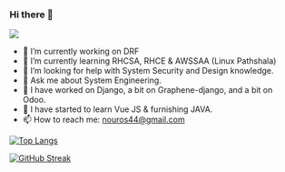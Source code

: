 ### Hi there 👋

<!--
**nou-ros/nou-ros** is a ✨ _special_ ✨ repository because its `README.md` (this file) appears on your GitHub profile.

Here are some ideas to get you started:
-->
![](https://komarev.com/ghpvc/?username=nou-ros)

- 🔭 I’m currently working on DRF
- 🌱 I’m currently learning RHCSA, RHCE & AWSSAA (Linux Pathshala)
- 🤔 I’m looking for help with System Security and Design knowledge.
- 💬 Ask me about System Engineering. 
- :art: I have worked on Django, a bit on Graphene-django, and a bit on Odoo.
- :book: I have started to learn Vue JS & furnishing JAVA.
- 📫 How to reach me: nouros44@gmail.com


[![Top Langs](https://github-readme-stats.vercel.app/api/top-langs/?username=nou-ros&layout=compact&langs_count=15&theme=gotham)](https://github.com/DenverCoder1/github-readme-streak-stats)

[![GitHub Streak](https://github-readme-streak-stats.herokuapp.com?user=nou-ros&theme=gotham&date_format=M%20j%5B%2C%20Y%5D)](https://github.com/DenverCoder1/github-readme-streak-stats)

